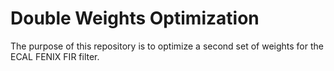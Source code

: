 # Double Weights Optimization 

The purpose of this repository is to optimize a second set of weights for the ECAL FENIX FIR filter. 
